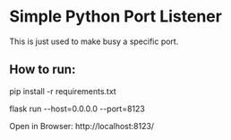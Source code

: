 # Simple Python Port Listener

This is just used to make busy a specific port.

## How to run:

pip install -r requirements.txt

flask run --host=0.0.0.0 --port=8123

Open in Browser: http://localhost:8123/
